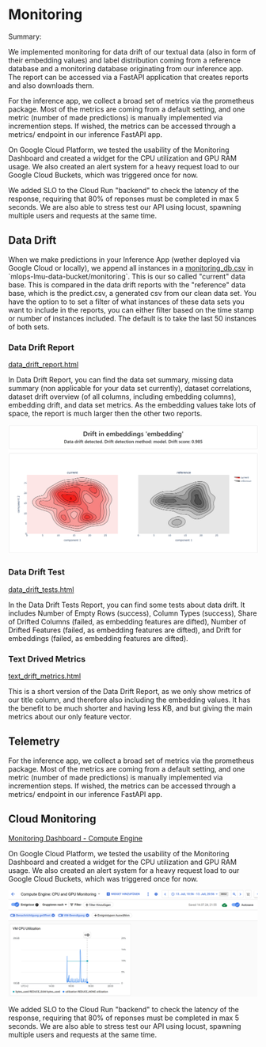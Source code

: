 # Monitoring

Summary:

We implemented monitoring for data drift of our textual data (also in form of their embedding values) and label distribution coming from a reference database and a monitoring database originating from our inference app. The report can be accessed via a FastAPI application that creates reports and also downloads them.

For the inference app, we collect a broad set of metrics via the prometheus package. Most of the metrics are coming from a default setting, and one metric (number of made predictions) is manually implemented via incremention steps. If wished, the metrics can be accessed through a metrics/ endpoint in our inference FastAPI app.

On Google Cloud Platform, we tested the usability of the Monitoring Dashboard and created a widget for the CPU utilization and GPU RAM usage. We also created an alert system for a heavy request load to our Google Cloud Buckets, which was triggered once for now.

We added SLO to the Cloud Run "backend" to check the latency of the response, requiring that 80% of reponses must be completed in max 5 seconds. We are also able to stress test our API using locust, spawning multiple users and requests at the same time.

## Data Drift

When we make predictions in your Inference App (wether deployed via Google Cloud or locally), we append all instances in a [monitoring_db.csv](https://console.cloud.google.com/storage/browser/_details/mlops-lmu-data-bucket/data/monitoring/monitoring_db.csv?pageState=(%22StorageObjectListTable%22:(%22f%22:%22%255B%255D%22))&project=mlops-fakenews&supportedpurview=organizationId,folder,project) in `mlops-lmu-data-bucket/monitoring`. This is our so called "current" data base. This is compared in the data drift reports with the "reference" data base, which is the predict.csv, a generated csv from our clean data set. You have the option to to set a filter of what instances of these data sets you want to include in the reports, you can either filter based on the time stamp or number of instances included. The default is to take the last 50 instances of both sets.


### Data Drift Report

[data_drift_report.html](https://console.cloud.google.com/storage/browser/_details/mlops-lmu-data-bucket/reports/monitoring/data_drift_report.html?pageState=(%22StorageObjectListTable%22:(%22f%22:%22%255B%255D%22))&project=mlops-fakenews&supportedpurview=organizationId,folder,project)

In Data Drift Report, you can find the data set summary, missing data summary (non applicable for your data set currently), dataset correlations, dataset drift overview (of all columns, including embedding columns), embedding drift, and data set metrics. As the embedding values take lots of space, the report is much larger then the other two reports.

![Embedding Drift](figures/embedding_drift.png)

### Data Drift Test

[data_drift_tests.html](https://console.cloud.google.com/storage/browser/_details/mlops-lmu-data-bucket/reports/monitoring/data_drift_tests.html?pageState=(%22StorageObjectListTable%22:(%22f%22:%22%255B%255D%22))&project=mlops-fakenews&supportedpurview=organizationId,folder,project)

In the Data Drift Tests Report, you can find some tests about data drift. It includes Number of Empty Rows (success), Column Types (success), Share of Drifted Columns (failed, as embedding features are difted), Number of Drifted Features (failed, as embedding features are difted), and Drift for embeddings (failed, as embedding features are difted).

### Text Drived Metrics

[text_drift_metrics.html](https://console.cloud.google.com/storage/browser/_details/mlops-lmu-data-bucket/reports/monitoring/text_drift_metrics.html?pageState=(%22StorageObjectListTable%22:(%22f%22:%22%255B%255D%22))&project=mlops-fakenews&supportedpurview=organizationId,folder,project)

This is a short version of the Data Drift Report, as we only show metrics of our title column, and therefore also including the embedding values. It has the benefit to be much shorter and having less KB, and but giving the main metrics about our only feature vector.

## Telemetry

For the inference app, we collect a broad set of metrics via the prometheus package. Most of the metrics are coming from a default setting, and one metric (number of made predictions) is manually implemented via incremention steps. If wished, the metrics can be accessed through a metrics/ endpoint in our inference FastAPI app.

## Cloud Monitoring

[Monitoring Dashboard - Compute Engine](https://console.cloud.google.com/monitoring/dashboards/builder/401283ac-71e3-45fa-ada2-1869e0c529f6;startTime=2024-07-13T08:56:08.000Z;endTime=2024-07-13T18:56:08.000Z?project=mlops-fakenews&supportedpurview=organizationId,folder,project&pageState=(%22events%22:(%22active%22:%5B%22CLOUD_ALERTING_ALERT%22,%22VM_TERMINATION%22%5D,%22inactive%22:%5B%5D)))

On Google Cloud Platform, we tested the usability of the Monitoring Dashboard and created a widget for the CPU utilization and GPU RAM usage. We also created an alert system for a heavy request load to our Google Cloud Buckets, which was triggered once for now.

![Monitoring Dashboard GCloud](figures/monitoring_dashboard_gc.png)

We added SLO to the Cloud Run "backend" to check the latency of the response, requiring that 80% of reponses must be completed in max 5 seconds. We are also able to stress test our API using locust, spawning multiple users and requests at the same time.
